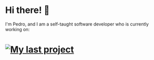 # Hi there! 🧐


I'm Pedro, and I am a self-taught software developer who is currently working on:

[![My last project](https://github-readme-stats.vercel.app/api/pin/?username=pecampelo&repo=snipe-cli&theme=dracula&hide_border=true)](https://github.com/pecampelo/snipe-cli)
===
